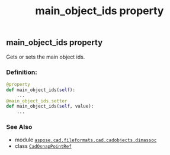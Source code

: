 ﻿---
title: main_object_ids property
second_title: Aspose.CAD for Python via .NET API References
description: 
type: docs
weight: 120
url: /python-net/aspose.cad.fileformats.cad.cadobjects.dimassoc/cadosnappointref/main_object_ids/
is_root: false
---

## main_object_ids property


Gets or sets the main object ids.
### Definition:
```python
@property
def main_object_ids(self):
    ...
@main_object_ids.setter
def main_object_ids(self, value):
    ...
```

### See Also
* module [`aspose.cad.fileformats.cad.cadobjects.dimassoc`](../../)
* class [`CadOsnapPointRef`](/cad/python-net/aspose.cad.fileformats.cad.cadobjects.dimassoc/cadosnappointref)

